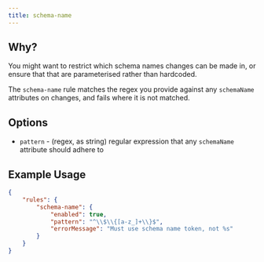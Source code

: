 ```yaml
---
title: schema-name
---
```


## Why?

You might want to restrict which schema names changes can be made in, or ensure that that are parameterised rather than hardcoded.

The `schema-name` rule matches the regex you provide against any `schemaName` attributes on changes, and fails where it is not matched.

## Options

- `pattern` - (regex, as string) regular expression that any `schemaName` attribute should adhere to

## Example Usage

```json
{
    "rules": {
        "schema-name": {
            "enabled": true,
            "pattern": "^\\$\\{[a-z_]+\\}$",
            "errorMessage": "Must use schema name token, not %s"
        }
    }
}
``` 
